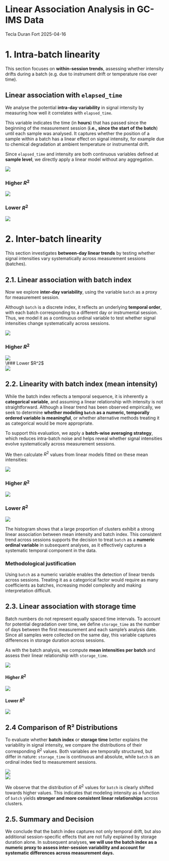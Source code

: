 Linear Association Analysis in GC-IMS Data
================
Tecla Duran Fort
2025-04-16

# 1. Intra-batch linearity

This section focuses on **within-session trends**, assessing whether
intensity drifts during a batch (e.g. due to instrument drift or
temperature rise over time).

## Linear association with `elapsed_time`

We analyse the potential **intra-day variability** in signal intensity
by measuring how well it correlates with `elapsed_time`.

This variable indicates the time (in **hours**) that has passed since
the beginning of the measurement session (**i.e., since the start of the
batch**) until each sample was analysed. It captures whether the
position of a sample within a batch has a linear effect on signal
intensity, for example due to chemical degradation at ambient
temperature or instrumental drift.

Since `elapsed_time` and intensity are both continuous variables defined
at **sample level**, we directly apply a linear model without any
aggregation.

<img src="linearity_report_files/figure-gfm/r2-elapsed-1.png" style="display: block; margin: auto;" />

### Higher $R^2$

<img src="linearity_report_files/figure-gfm/plot-top-elapsed-1.png" style="display: block; margin: auto;" />

### Lower $R^2$

<img src="linearity_report_files/figure-gfm/plot-bottom-elapsed-1.png" style="display: block; margin: auto;" />

# 2. Inter-batch linearity

This section investigates **between-day linear trends** by testing
whether signal intensities vary systematically across measurement
sessions (batches).

## 2.1. Linear association with batch index

Now we explore **inter-day variability**, using the variable `batch` as
a proxy for measurement session.

Although `batch` is a discrete index, it reflects an underlying
**temporal order**, with each batch corresponding to a different day or
instrumental session. Thus, we model it as a continuous ordinal variable
to test whether signal intensities change systematically across
sessions.

<img src="linearity_report_files/figure-gfm/r2-batch-1.png" style="display: block; margin: auto;" />

### Higher $R^2$

<img src="linearity_report_files/figure-gfm/plot-top-batch-1.png" style="display: block; margin: auto;" />
\### Lower $R^2$

<img src="linearity_report_files/figure-gfm/plot-bottom-batch-1.png" style="display: block; margin: auto;" />

## 2.2. Linearity with batch index **(mean intensity)**

While the batch index reflects a temporal sequence, it is inherently a
**categorical variable**, and assuming a linear relationship with
intensity is not straightforward. Although a linear trend has been
observed empirically, we seek to determine **whether modeling `batch` as
a numeric, temporally ordered variable is meaningful**, or whether
alternative methods treating it as categorical would be more
appropriate.

To support this evaluation, we apply a **batch-wise averaging
strategy**, which reduces intra-batch noise and helps reveal whether
signal intensities evolve systematically across measurement sessions.

We then calculate $R^2$ values from linear models fitted on these mean
intensities:

<img src="linearity_report_files/figure-gfm/r2-batch-mean-1.png" style="display: block; margin: auto;" />

### Higher $R^2$

<img src="linearity_report_files/figure-gfm/plot-top-batch-mean-1.png" style="display: block; margin: auto;" />

### Lower $R^2$

<img src="linearity_report_files/figure-gfm/plot-bottom-batch-mean-1.png" style="display: block; margin: auto;" />

The histogram shows that a large proportion of clusters exhibit a strong
linear association between mean intensity and batch index. This
consistent trend across sessions supports the decision to treat `batch`
as a **numeric ordinal variable** in subsequent analyses, as it
effectively captures a systematic temporal component in the data.

### Methodological justification

Using `batch` as a numeric variable enables the detection of linear
trends across sessions. Treating it as a categorical factor would
require as many coefficients as batches, increasing model complexity and
making interpretation difficult.

## 2.3. Linear association with storage time

Batch numbers do not represent equally spaced time intervals. To account
for potential degradation over time, we define `storage_time` as the
number of days between the first measurement and each sample’s analysis
date. Since all samples were collected on the same day, this variable
captures differences in storage duration across sessions.

As with the batch analysis, we compute **mean intensities per batch**
and assess their linear relationship with `storage_time`.

<img src="linearity_report_files/figure-gfm/r2-storage-1.png" style="display: block; margin: auto;" />

#### Higher $R^2$

<img src="linearity_report_files/figure-gfm/plot-top-storage-1.png" style="display: block; margin: auto;" />

#### Lower $R^2$

<img src="linearity_report_files/figure-gfm/plot-bottom-storage-1.png" style="display: block; margin: auto;" />

## 2.4 Comparison of R² Distributions

To evaluate whether **batch index** or **storage time** better explains
the variability in signal intensity, we compare the distributions of
their corresponding $R^2$ values. Both variables are temporally
structured, but differ in nature: `storage_time` is continuous and
absolute, while `batch` is an ordinal index tied to measurement
sessions.

<img src="linearity_report_files/figure-gfm/compare-r2-distributions-1.png" style="display: block; margin: auto;" />
<img src="linearity_report_files/figure-gfm/unnamed-chunk-1-1.png" style="display: block; margin: auto;" />

We observe that the distribution of $R^2$ values for `batch` is clearly
shifted towards higher values. This indicates that modeling intensity as
a function of `batch` yields **stronger and more consistent linear
relationships** across clusters.

## 2.5. Summary and Decision

We conclude that the batch index captures not only temporal drift, but
also additional session-specific effects that are not fully explained by
storage duration alone. In subsequent analyses, **we will use the batch
index as a numeric proxy to assess inter-session variability and account
for systematic differences across measurement days.**
